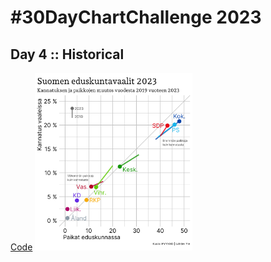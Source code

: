# #30DayChartChallenge 2023

## Day 4 :: Historical
[Code](https://github.com/pyykkojuha/R/blob/main/30DayChartChallenge/2023_04.R)
<img src="https://raw.githubusercontent.com/pyykkojuha/R/main/30DayChartChallenge/30_2023_04.png" width="50%" alt="2023/04">
